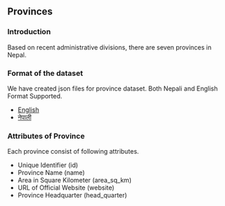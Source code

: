 ## Provinces

### Introduction

Based on recent administrative divisions, there are seven provinces in Nepal.

### Format of the dataset

We have created json files for province dataset. Both Nepali and English Format Supported.

- [English](../../data/provinces/en.json)
- [नेपाली](../../data/provinces/np.json)

### Attributes of Province

Each province consist of following attributes.

- Unique Identifier (id)
- Province Name (name)
- Area in Square Kilometer (area_sq_km)
- URL of Official Website (website)
- Province Headquarter (head_quarter)
